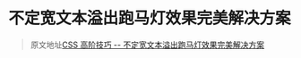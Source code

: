 # 不定宽文本溢出跑马灯效果完美解决方案

> 原文地址[CSS 高阶技巧 -- 不定宽文本溢出跑马灯效果完美解决方案](https://github.com/chokcoco/iCSS/issues/225)
